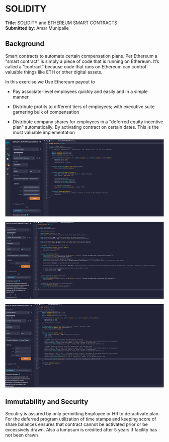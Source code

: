 # SOLIDITY

__Title__: SOLIDITY and ETHEREUM SMART CONTRACTS <br />
__Submitted by__: Amar Munipalle <br />



## Background

Smart contracts to automate certain compensation plans. Per Ethereum a “smart contract” is simply a piece of code that is running on Ethereum. It’s called a “contract” because code that runs on Ethereum can control valuable things like ETH or other digital assets.

In this exercise we Use Ethereum payout to

* Pay associate-level employees quickly and easily and in a simple manner

* Distribute profits to different tiers of employees; with executive suite garnering bulk of compensation

* Distribute company shares for employees in a "deferred equity incentive plan" automatically. By activating contract on certain dates. This is the most valuable implementation

![Remix-Test](Images/AssociateProfitSplitter.png)

![Remix-Test](Images/DeferredEquityPlan.png)

![Remix-Test](Images/TieredProfitSplitter.png)

## Immutability and Security

Secutiry is assured by only permitting Employee or HR to de-activate plan.
For the deferred program utilization of time stamps and keeping score of share balances ensures that contract cannot be activated prior or be excessively drawn.
Also a lumpsum is credited after 5 years if facility has not been drawn